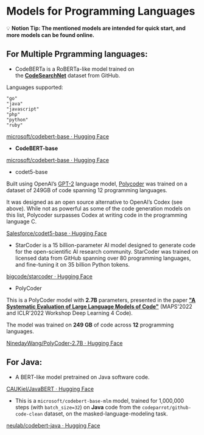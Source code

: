 # Models for Programming Languages



💡 **Notion Tip:  The mentioned models are intended for quick start, and more models can be found online.**


## For Multiple Prgramming languages:

- CodeBERTa is a RoBERTa-like model trained on the **[CodeSearchNet](https://github.blog/2019-09-26-introducing-the-codesearchnet-challenge/)** dataset from GitHub.

Languages supported: 

```
"go"
"java"
"javascript"
"php"
"python"
"ruby"
```

[microsoft/codebert-base · Hugging Face](https://huggingface.co/microsoft/codebert-base)

- **CodeBERT-base**

[microsoft/codebert-base · Hugging Face](https://huggingface.co/microsoft/codebert-base)

- codet5-base

Built using OpenAI’s [GPT-2](https://github.com/openai/gpt-2) language model, [Polycoder](https://github.com/VHellendoorn/Code-LMs) was trained on a dataset of 249GB of code spanning 12 programming languages.

It was designed as an open source alternative to OpenAI’s Codex (see above). While not as powerful as some of the code generation models on this list, Polycoder surpasses Codex at writing code in the programming language C.

[Salesforce/codet5-base · Hugging Face](https://huggingface.co/Salesforce/codet5-base)

- StarCoder is a 15 billion-parameter AI model designed to generate code for the open-scientific AI research community. StarCoder was trained on licensed data from GitHub spanning over 80 programming languages, and fine-tuning it on 35 billion Python tokens.

[bigcode/starcoder · Hugging Face](https://huggingface.co/bigcode/starcoder)

- PolyCoder

This is a PolyCoder model with **2.7B** parameters, presented in the paper **["A Systematic Evaluation of Large Language Models of Code"](https://arxiv.org/pdf/2202.13169.pdf)** (MAPS'2022 and ICLR'2022 Workshop Deep Learning 4 Code).

The model was trained on **249 GB** of code across **12** programming languages.

[NinedayWang/PolyCoder-2.7B · Hugging Face](https://huggingface.co/NinedayWang/PolyCoder-2.7B)

## For Java:

- A BERT-like model pretrained on Java software code.

[CAUKiel/JavaBERT · Hugging Face](https://huggingface.co/CAUKiel/JavaBERT)

- This is a `microsoft/codebert-base-mlm` model, trained for 1,000,000 steps (with `batch_size=32`) on **Java** code from the `codeparrot/github-code-clean` dataset, on the masked-language-modeling task.

[neulab/codebert-java · Hugging Face](https://huggingface.co/neulab/codebert-java)